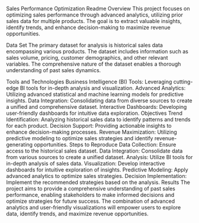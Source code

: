 Sales Performance Optimization Readme
Overview
This project focuses on optimizing sales performance through advanced analytics, utilizing prior sales data for multiple products. The goal is to extract valuable insights, identify trends, and enhance decision-making to maximize revenue opportunities.

Data Set
The primary dataset for analysis is historical sales data encompassing various products. The dataset includes information such as sales volume, pricing, customer demographics, and other relevant variables. The comprehensive nature of the dataset enables a thorough understanding of past sales dynamics.

Tools and Technologies
Business Intelligence (BI) Tools: Leveraging cutting-edge BI tools for in-depth analysis and visualization.
Advanced Analytics: Utilizing advanced statistical and machine learning models for predictive insights.
Data Integration: Consolidating data from diverse sources to create a unified and comprehensive dataset.
Interactive Dashboards: Developing user-friendly dashboards for intuitive data exploration.
Objectives
Trend Identification: Analyzing historical sales data to identify patterns and trends for each product.
Decision Support: Providing actionable insights to enhance decision-making processes.
Revenue Maximization: Utilizing predictive modeling to optimize sales strategies and identify revenue-generating opportunities.
Steps to Reproduce
Data Collection: Ensure access to the historical sales dataset.
Data Integration: Consolidate data from various sources to create a unified dataset.
Analysis: Utilize BI tools for in-depth analysis of sales data.
Visualization: Develop interactive dashboards for intuitive exploration of insights.
Predictive Modeling: Apply advanced analytics to optimize sales strategies.
Decision Implementation: Implement the recommended strategies based on the analysis.
Results
The project aims to provide a comprehensive understanding of past sales performance, enabling stakeholders to make informed decisions and optimize strategies for future success. The combination of advanced analytics and user-friendly visualizations will empower users to explore data, identify trends, and maximize revenue opportunities.
